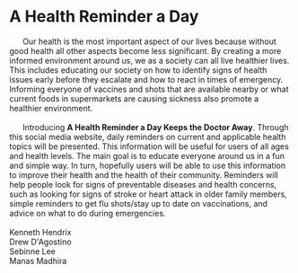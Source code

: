 # A Health Reminder a Day
&nbsp;&nbsp;&nbsp;&nbsp;&nbsp;&nbsp;Our health is the most important aspect of our lives because without good health all other aspects become less significant. By creating a more informed environment around us, we as a society can all live healthier lives. This includes educating our society on how to identify signs of health issues early before they escalate and how to react in times of emergency. Informing everyone of vaccines and shots that are available nearby or what current foods in supermarkets are causing sickness also promote a healthier environment.<br /><br />
&nbsp;&nbsp;&nbsp;&nbsp;&nbsp;&nbsp;Introducing **A Health Reminder a Day Keeps the Doctor Away**. Through this social media website, daily reminders on current and applicable health topics will be presented. This information will be useful for users of all ages and health levels. The main goal is to educate everyone around us in a fun and simple way. In turn, hopefully users will be able to use this information to improve their health and the health of their community. Reminders will help people look for signs of preventable diseases and health concerns, such as looking for signs of stroke or heart attack in older family members, simple reminders to get flu shots/stay up to date on vaccinations, and advice on what to do during emergencies.<br /> <br />
Kenneth Hendrix  
Drew D'Agostino  
Sebinne Lee  
Manas Madhira  
